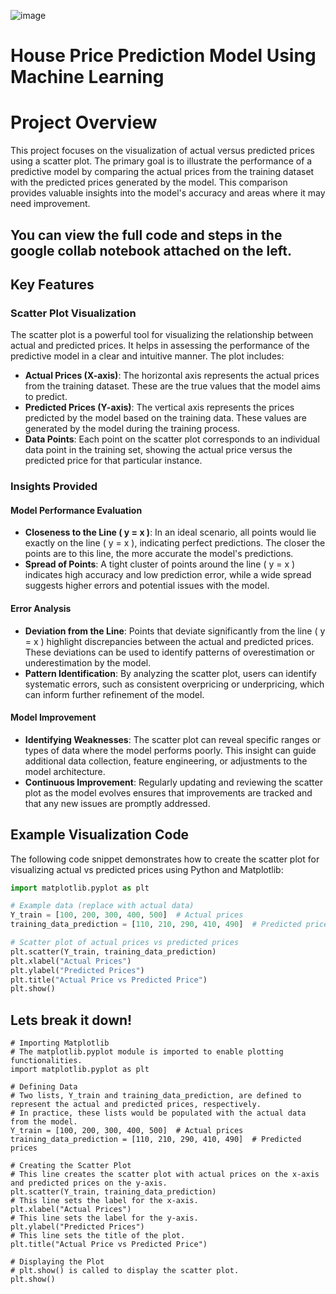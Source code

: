 ![image](https://github.com/FaizanDhankwala/HousePricePrediction/assets/55712375/e4de2f70-fc3a-4a05-b6c8-d2b56c9ed302)

# House Price Prediction Model Using Machine Learning

# Project Overview

This project focuses on the visualization of actual versus predicted prices using a scatter plot. The primary goal is to illustrate the performance of a predictive model by comparing the actual prices from the training dataset with the predicted prices generated by the model. This comparison provides valuable insights into the model's accuracy and areas where it may need improvement.

## You can view the full code and steps in the google collab notebook attached on the left.

## Key Features

### Scatter Plot Visualization

The scatter plot is a powerful tool for visualizing the relationship between actual and predicted prices. It helps in assessing the performance of the predictive model in a clear and intuitive manner. The plot includes:

- **Actual Prices (X-axis)**: The horizontal axis represents the actual prices from the training dataset. These are the true values that the model aims to predict.
- **Predicted Prices (Y-axis)**: The vertical axis represents the prices predicted by the model based on the training data. These values are generated by the model during the training process.
- **Data Points**: Each point on the scatter plot corresponds to an individual data point in the training set, showing the actual price versus the predicted price for that particular instance.

### Insights Provided

#### Model Performance Evaluation

- **Closeness to the Line \( y = x \)**: In an ideal scenario, all points would lie exactly on the line \( y = x \), indicating perfect predictions. The closer the points are to this line, the more accurate the model's predictions.
- **Spread of Points**: A tight cluster of points around the line \( y = x \) indicates high accuracy and low prediction error, while a wide spread suggests higher errors and potential issues with the model.

#### Error Analysis

- **Deviation from the Line**: Points that deviate significantly from the line \( y = x \) highlight discrepancies between the actual and predicted prices. These deviations can be used to identify patterns of overestimation or underestimation by the model.
- **Pattern Identification**: By analyzing the scatter plot, users can identify systematic errors, such as consistent overpricing or underpricing, which can inform further refinement of the model.

#### Model Improvement

- **Identifying Weaknesses**: The scatter plot can reveal specific ranges or types of data where the model performs poorly. This insight can guide additional data collection, feature engineering, or adjustments to the model architecture.
- **Continuous Improvement**: Regularly updating and reviewing the scatter plot as the model evolves ensures that improvements are tracked and that any new issues are promptly addressed.

## Example Visualization Code

The following code snippet demonstrates how to create the scatter plot for visualizing actual vs predicted prices using Python and Matplotlib:

```python
import matplotlib.pyplot as plt

# Example data (replace with actual data)
Y_train = [100, 200, 300, 400, 500]  # Actual prices
training_data_prediction = [110, 210, 290, 410, 490]  # Predicted prices

# Scatter plot of actual prices vs predicted prices
plt.scatter(Y_train, training_data_prediction)
plt.xlabel("Actual Prices")
plt.ylabel("Predicted Prices")
plt.title("Actual Price vs Predicted Price")
plt.show()

```
## Lets break it down!
```
# Importing Matplotlib
# The matplotlib.pyplot module is imported to enable plotting functionalities.
import matplotlib.pyplot as plt

# Defining Data
# Two lists, Y_train and training_data_prediction, are defined to represent the actual and predicted prices, respectively.
# In practice, these lists would be populated with the actual data from the model.
Y_train = [100, 200, 300, 400, 500]  # Actual prices
training_data_prediction = [110, 210, 290, 410, 490]  # Predicted prices

# Creating the Scatter Plot
# This line creates the scatter plot with actual prices on the x-axis and predicted prices on the y-axis.
plt.scatter(Y_train, training_data_prediction)
# This line sets the label for the x-axis.
plt.xlabel("Actual Prices")
# This line sets the label for the y-axis.
plt.ylabel("Predicted Prices")
# This line sets the title of the plot.
plt.title("Actual Price vs Predicted Price")

# Displaying the Plot
# plt.show() is called to display the scatter plot.
plt.show()
```
